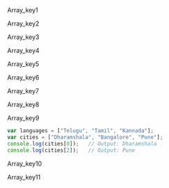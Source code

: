 Array_key1


Array_key2


Array_key3


Array_key4


Array_key5


Array_key6


Array_key7


Array_key8


Array_key9


```javascript   
var languages = ["Telugu", "Tamil", "Kannada"];
var cities = ["Dharamshala", "Bangalore", "Pune"];
console.log(cities[0]);   // Output: Dharamshala
console.log(cities[2]);   // Output: Pune
 ```

Array_key10


Array_key11
